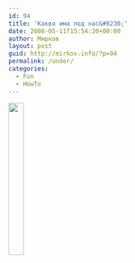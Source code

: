 ```yaml
---
id: 94
title: 'Какво има под нас&#8230;'
date: 2008-05-11T15:54:20+00:00
author: Мирков
layout: post
guid: http://mirkov.info/?p=94
permalink: /under/
categories:
  - Fun
  - HowTo
---
```

[<img class="alignnone size-medium wp-image-95" title="image1" src="http://mirkov.info/wp-content/uploads/2008/09/image1-30x300.png" alt="" width="30" height="300" />](http://mirkov.info/wp-content/uploads/2008/09/image1.png)